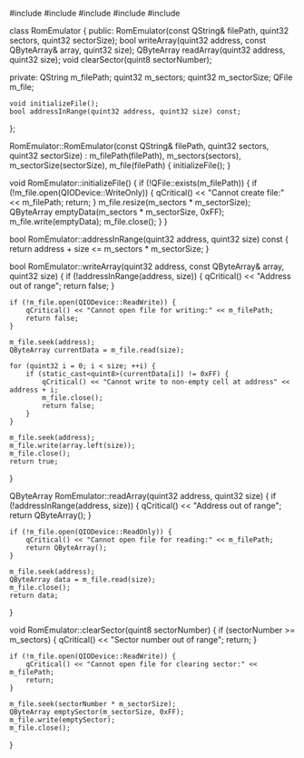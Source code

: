 #include <QFile>
#include <QByteArray>
#include <QDataStream>
#include <QDebug>
#include <QDir>

class RomEmulator {
public:
    RomEmulator(const QString& filePath, quint32 sectors, quint32 sectorSize);
    bool writeArray(quint32 address, const QByteArray& array, quint32 size);
    QByteArray readArray(quint32 address, quint32 size);
    void clearSector(quint8 sectorNumber);

private:
    QString m_filePath;
    quint32 m_sectors;
    quint32 m_sectorSize;
    QFile m_file;

    void initializeFile();
    bool addressInRange(quint32 address, quint32 size) const;
};

RomEmulator::RomEmulator(const QString& filePath, quint32 sectors, quint32 sectorSize)
    : m_filePath(filePath), m_sectors(sectors), m_sectorSize(sectorSize), m_file(filePath) {
    initializeFile();
}

void RomEmulator::initializeFile() {
    if (!QFile::exists(m_filePath)) {
        if (!m_file.open(QIODevice::WriteOnly)) {
            qCritical() << "Cannot create file:" << m_filePath;
            return;
        }
        m_file.resize(m_sectors * m_sectorSize);
        QByteArray emptyData(m_sectors * m_sectorSize, 0xFF);
        m_file.write(emptyData);
        m_file.close();
    }
}

bool RomEmulator::addressInRange(quint32 address, quint32 size) const {
    return address + size <= m_sectors * m_sectorSize;
}

bool RomEmulator::writeArray(quint32 address, const QByteArray& array, quint32 size) {
    if (!addressInRange(address, size)) {
        qCritical() << "Address out of range";
        return false;
    }

    if (!m_file.open(QIODevice::ReadWrite)) {
        qCritical() << "Cannot open file for writing:" << m_filePath;
        return false;
    }

    m_file.seek(address);
    QByteArray currentData = m_file.read(size);

    for (quint32 i = 0; i < size; ++i) {
        if (static_cast<quint8>(currentData[i]) != 0xFF) {
            qCritical() << "Cannot write to non-empty cell at address" << address + i;
            m_file.close();
            return false;
        }
    }

    m_file.seek(address);
    m_file.write(array.left(size));
    m_file.close();
    return true;
}

QByteArray RomEmulator::readArray(quint32 address, quint32 size) {
    if (!addressInRange(address, size)) {
        qCritical() << "Address out of range";
        return QByteArray();
    }

    if (!m_file.open(QIODevice::ReadOnly)) {
        qCritical() << "Cannot open file for reading:" << m_filePath;
        return QByteArray();
    }

    m_file.seek(address);
    QByteArray data = m_file.read(size);
    m_file.close();
    return data;
}

void RomEmulator::clearSector(quint8 sectorNumber) {
    if (sectorNumber >= m_sectors) {
        qCritical() << "Sector number out of range";
        return;
    }

    if (!m_file.open(QIODevice::ReadWrite)) {
        qCritical() << "Cannot open file for clearing sector:" << m_filePath;
        return;
    }

    m_file.seek(sectorNumber * m_sectorSize);
    QByteArray emptySector(m_sectorSize, 0xFF);
    m_file.write(emptySector);
    m_file.close();
}
